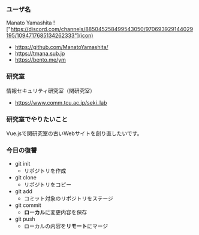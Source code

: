 ### ユーザ名
Manato Yamashita
!["https://discord.com/channels/885045258499543050/970693929144029195/1094717685134262333"](icon)
* https://github.com/ManatoYamashita/
* https://tmana.sub.jp
* https://bento.me/ym

### 研究室
情報セキュリティ研究室（関研究室）
* https://www.comm.tcu.ac.jp/seki_lab

### 研究室でやりたいこと
Vue.jsで関研究室の古いWebサイトを創り直したいです。

### 今日の復讐
* git init
    * リポジトリを作成
* git clone
    * リポジトリをコピー
* git add 
    * コミット対象のリポジトリをステージ
* git commit
    * **ローカル**に変更内容を保存
* git push
    * ローカルの内容を**リモート**にマージ